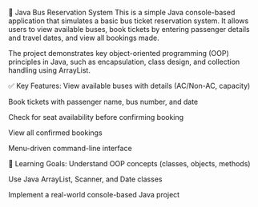🚌 Java Bus Reservation System
This is a simple Java console-based application that simulates a basic bus ticket reservation system. It allows users to view available buses, book tickets by entering passenger details and travel dates, and view all bookings made.

The project demonstrates key object-oriented programming (OOP) principles in Java, such as encapsulation, class design, and collection handling using ArrayList.

✅ Key Features:
View available buses with details (AC/Non-AC, capacity)

Book tickets with passenger name, bus number, and date

Check for seat availability before confirming booking

View all confirmed bookings

Menu-driven command-line interface

🎯 Learning Goals:
Understand OOP concepts (classes, objects, methods)

Use Java ArrayList, Scanner, and Date classes

Implement a real-world console-based Java project
